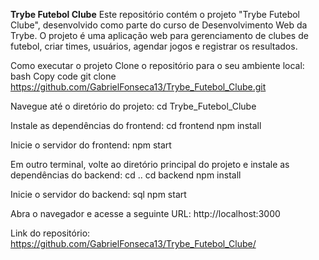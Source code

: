 **Trybe Futebol Clube**
Este repositório contém o projeto "Trybe Futebol Clube", desenvolvido como parte do curso de Desenvolvimento Web da Trybe. O projeto é uma aplicação web para gerenciamento de clubes de futebol, criar times, usuários, agendar jogos e registrar os resultados.

<!-- Funcionalidades
Cadastro de jogadores: permite adicionar novos jogadores ao clube, fornecendo informações como nome, posição, idade, nacionalidade, entre outras.
Criação de times: possibilita a criação de times, atribuindo jogadores cadastrados a cada time.
Agendamento de jogos: permite agendar jogos entre times, especificando a data, horário e local da partida.
Registro de resultados: possibilita registrar os resultados dos jogos realizados, incluindo os gols marcados por cada time e os jogadores que participaram.
Tecnologias utilizadas
HTML5: linguagem de marcação utilizada para estruturar as páginas da aplicação.
CSS3: utilizado para estilizar as páginas e fornecer uma interface agradável aos usuários.
JavaScript: linguagem de programação utilizada para implementar a lógica e a interatividade da aplicação.
React: biblioteca JavaScript para construção de interfaces de usuário.
Node.js: ambiente de execução JavaScript utilizado para o desenvolvimento do servidor backend.
Express: framework de aplicativo web do Node.js utilizado para criar APIs RESTful.
MongoDB: banco de dados NoSQL utilizado para armazenar os dados da aplicação. -->

Como executar o projeto
Clone o repositório para o seu ambiente local:
bash
Copy code
git clone https://github.com/GabrielFonseca13/Trybe_Futebol_Clube.git

Navegue até o diretório do projeto:
cd Trybe_Futebol_Clube

Instale as dependências do frontend:
cd frontend
npm install

Inicie o servidor do frontend:
npm start

Em outro terminal, volte ao diretório principal do projeto e instale as dependências do backend:
cd ..
cd backend
npm install

Inicie o servidor do backend:
sql
npm start

Abra o navegador e acesse a seguinte URL:
http://localhost:3000

Link do repositório: https://github.com/GabrielFonseca13/Trybe_Futebol_Clube/
